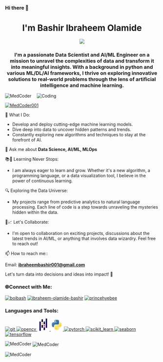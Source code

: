 ### Hi there 👋

<h1 align="center">I'm Bashir Ibraheem Olamide </h1>
<p align="center">
  <a href="https://github.com/MedCoder001"><img src="https://readme-typing-svg.herokuapp.com?lines=Self+taught+Data+Scientist+ML/AI+Engineer;2%2B+years+of+coding+experience;Always+learning+new+things&center=true&width=380&height=45"></a>
</p>
<h3 align="center">I'm a passionate Data Scientist and AI/ML Engineer on a mission to unravel the complexities of data and transform it into meaningful insights. With a background in python and various ML/DL/AI frameworks, I thrive on exploring innovative solutions to real-world problems through the lens of artificial intelligence and machine learning. </h3>
<img align="right" alt="Coding" width="400" src="https://media.giphy.com/media/qgQUggAC3Pfv687qPC/giphy.gif">


<p align="left"> <img src="https://komarev.com/ghpvc/?username=MedCoder&label=Profile%20views&color=0e75b6&style=flat" alt="MedCoder" /> </p>

<p align="left"> <a href="https://twitter.com/MedCoder001" target="blank"><img src="https://img.shields.io/twitter/follow/MedCoder001?logo=twitter&style=for-the-badge" alt="MedCoder001" /></a> </p>

🚀 What I Do:

- Develop and deploy cutting-edge machine learning models.
- Dive deep into data to uncover hidden patterns and trends.
- Constantly exploring new algorithms and techniques to stay at the forefront of AI.

💬 Ask me about **Data Science, AI/ML, MLOps**

📚🌱 Learning Never Stops:
- I am always eager to learn and grow. Whether it's a new algorithm, a programming language, or a data visualization tool, I believe in the power of continuous learning.

🔍 Exploring the Data Universe:
- My projects range from predictive analytics to natural language processing. Each line of code is a step towards unraveling the mysteries hidden within the data.

👯📈 Let's Collaborate:
- I'm open to collaboration on exciting projects, discussions about the latest trends in AI/ML, or anything that involves data wizardry. Feel free to reach out!

📫 How to reach me::

Email: **ibraheembashir001@gmail.com**

Let's turn data into decisions and ideas into impact! 🌟

 
<h3 align="left">🌐Connect with Me:</h3>
<p align="left">
<a href="https://twitter.com/MedCoder001" target="blank"><img align="center" src="https://raw.githubusercontent.com/rahuldkjain/github-profile-readme-generator/master/src/images/icons/Social/twitter.svg" alt="boibash" height="30" width="40" /></a>
<a href="https://linkedin.com/in/ibraheem-olamide-bashir" target="blank"><img align="center" src="https://raw.githubusercontent.com/rahuldkjain/github-profile-readme-generator/master/src/images/icons/Social/linked-in-alt.svg" alt="ibraheem-olamide-bashir" height="30" width="40" /></a>
<a href="https://instagram.com/princehyebee" target="blank"><img align="center" src="https://raw.githubusercontent.com/rahuldkjain/github-profile-readme-generator/master/src/images/icons/Social/instagram.svg" alt="princehyebee" height="30" width="40" /></a>
</p>

<h3 align="left">Languages and Tools:</h3>
<p align="left"> <a href="https://git-scm.com/" target="_blank" rel="noreferrer"> <img src="https://www.vectorlogo.zone/logos/git-scm/git-scm-icon.svg" alt="git" width="40" height="40"/> </a> <a href="https://opencv.org/" target="_blank" rel="noreferrer"> <img src="https://www.vectorlogo.zone/logos/opencv/opencv-icon.svg" alt="opencv" width="40" height="40"/> </a> <a href="https://pandas.pydata.org/" target="_blank" rel="noreferrer"> <img src="https://raw.githubusercontent.com/devicons/devicon/2ae2a900d2f041da66e950e4d48052658d850630/icons/pandas/pandas-original.svg" alt="pandas" width="40" height="40"/> </a> <a href="https://www.python.org" target="_blank" rel="noreferrer"> <img src="https://raw.githubusercontent.com/devicons/devicon/master/icons/python/python-original.svg" alt="python" width="40" height="40"/> </a> <a href="https://pytorch.org/" target="_blank" rel="noreferrer"> <img src="https://www.vectorlogo.zone/logos/pytorch/pytorch-icon.svg" alt="pytorch" width="40" height="40"/> </a> <a href="https://scikit-learn.org/" target="_blank" rel="noreferrer"> <img src="https://upload.wikimedia.org/wikipedia/commons/0/05/Scikit_learn_logo_small.svg" alt="scikit_learn" width="40" height="40"/> </a> <a href="https://seaborn.pydata.org/" target="_blank" rel="noreferrer"> <img src="https://seaborn.pydata.org/_images/logo-mark-lightbg.svg" alt="seaborn" width="40" height="40"/> </a> <a href="https://www.tensorflow.org" target="_blank" rel="noreferrer"> <img src="https://www.vectorlogo.zone/logos/tensorflow/tensorflow-icon.svg" alt="tensorflow" width="40" height="40"/> </a> </p>

<p><img align="left" src="https://github-readme-stats.vercel.app/api/top-langs?username=MedCoder001&show_icons=true&locale=en&layout=compact" alt="MedCoder" /></p>

<p>&nbsp;<img align="center" src="https://github-readme-stats.vercel.app/api?username=MedCoder001&show_icons=true&locale=en" alt="MedCoder" /></p>

<p><img align="center" src="https://github-readme-streak-stats.herokuapp.com/?user=MedCoder001&" alt="MedCoder" /></p>


